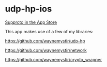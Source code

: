 # udp-hp-ios

[Supproto in the App Store](https://itunes.apple.com/us/app/supproto/id1229547652?mt=8)

This app makes use of a few of my libraries:

https://github.com/waynemystir/udp-hp

https://github.com/waynemystir/network

https://github.com/waynemystir/crypto_wrapper
